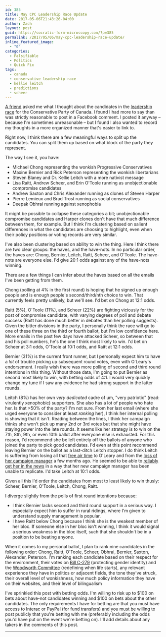```yaml
---
id: 385
title: May CPC Leadership Race Update
date: 2017-05-06T21:43:26-04:00
author: Zach
layout: post
guid: https://socratic-form-microscopy.com/?p=385
permalink: /2017/05/06/may-cpc-leadership-race-update/
inline_featured_image:
  - "0"
categories:
  - Falsifiable
  - Politics
  - Quick Fix
tags:
  - canada
  - conservative leadership race
  - kellie leitch
  - predictions
  - scheer
---
```


<a href="https://medium.com/@seanaubin">A friend</a> asked me what I thought about the candidates in the <a href="https://en.wikipedia.org/wiki/Conservative_Party_of_Canada_leadership_election,_2017#Opinion_polling">leadership race</a> for the Conservative Party of Canada. I found I had more to say than was strictly reasonable to post in a Facebook comment. I posted it anyway – because I'm sometimes unreasonable – but I found I also wanted to record my thoughts in a more organized manner that's easier to link to.

Right now, I think there are a few meaningful ways to split up the candidates. You can split them up based on what block of the party they represent.

The way I see it, you have:

<ul>
 	<li>Michael Chong representing the wonkish Progressive Conservatives</li>
 	<li>Maxine Bernier and Rick Peterson representing the wonkish libertarians</li>
 	<li>Steven Blaney and Dr. Kellie Leitch with a more nativist message</li>
 	<li>Lisa Raitt, Andrew Scheer, and Erin O'Toole running as unobjectionable compromise candidates</li>
 	<li>Andrew Saxton and Chris Alexander running as clones of Steven Harper</li>
 	<li>Pierre Lemieux and Brad Trost running as social conservatives</li>
 	<li>Deepak Obhrai running against xenophobia</li>
</ul>
It might be possible to collapse these categories a bit; unobjectionable compromise candidates and Harper clones don't have that much difference between them, for example. But I think I'm clustering based on salient differences in what the candidates are choosing to highlight, even when their policy positions or voting records are very similar.

I've also been clustering based on ability to win the thing. Here I think there are two clear groups: the haves, and the have-nots. In no particular order, the haves are: Chong, Bernier, Leitch, Raitt, Scheer, and O'Toole. The have-nots are everyone else. I'd give 20:1 odds against any of the have-nots winning.

There are a few things I can infer about the haves based on all the emails I've been getting from them.

Chong (polling at 4% in the first round) is hoping that he signed up enough people and is enough people's second/third/nth choice to win. That currently feels pretty unlikely, but we'll see. I'd bet on Chong at 12:1 odds.

Raitt (5%), O'Toole (11%), and Scheer (22%) are fighting viciously for the post of compromise candidate, with varying degrees of poll and debate success (Raitt has done much better in debates than her polling suggests). Given the bitter divisions in the party, I personally think the race will go to one of these three on the third or fourth ballot, but I'm low confidence here. More emails in the past few days have attacked Scheer, so between that and his poll numbers, he's the one I think most likely to win. I'd bet on Scheer at 3:1 odds, O'Toole at 10:1 odds, and Raitt at 12:1 odds.

Bernier (31%) is the current front runner, but I personally expect him to have a <em>lot</em> of trouble picking up subsequent round votes, even with O'Leary's endorsement. I really wish there was more polling of second and third round intentions in this thing. Without those data, I'm going to put Bernier as second most likely to win, with betting odds of 4:1. I would very quickly change my tune if I saw any evidence he had strong support in the latter rounds.

Leitch (8%) has her own <em>very dedicated</em> cadre of um, "very patriotic" (read: virulently xenophobic) supporters. She also has a lot of people who hate her. Is that &gt;50% of the party? I'm not sure. From her last email (where she urged everyone to consider at least <em>ranking</em> her), I think her internal polling is showing that it isn't. Reading between the lines, I think her campaign thinks she won't pick up many 2nd or 3rd votes but that she might have staying power into the late rounds. It seems like her strategy is to win on the 7th, 8th, 9th, or even 10th ballot after everyone else is exhausted. For this reason, I'd recommend she be left entirely off the ballots of anyone who joined the party to pick good candidates. I'd even at this point recommend leaving Bernier on the ballot as a last-ditch Leitch stopper. I do think Leitch is suffering from losing all that <a href="https://socratic-form-microscopy.com/2016/11/22/why-i-dont-want-kellie-leitch-to-lead-the-conservative-party-and-how-to-stop-her/">free air time</a> to O'Leary and from the <a href="http://news.nationalpost.com/news/canada/canadian-politics/kellie-leitchs-campaign-manager-and-mastermind-behind-her-canadian-values-campaign-resigns">loss of her campaign manager</a> a few months ago. He seemed to be able to <a href="https://socratic-form-microscopy.com/2017/01/20/nick-kouvalis-is-full-of-shit/">reliably get her in the news</a> in a way that her new campaign manager has been unable to replicate. I'd take Leitch at 10:1 odds.

Given all this I'd order the candidates from most to least likely to win thusly: Scheer, Bernier, O'Toole, Leitch, Chong, Raitt.

I diverge slightly from the polls of first round intentions because:

<ul>
 	<li>I think Bernier lacks second and third round support in a serious way. I especially expect him to suffer in rural ridings, where I'm given to understand supply management is popular.</li>
 	<li>I have Raitt below Chong because I think she is the weakest member of her bloc. If someone else in her bloc isn't winning, I think it would signal a serious weakness in the bloc itself, such that she shouldn't be in a position to be beating anyone.</li>
</ul>
When it comes to my personal ballot, I plan to rank nine candidates in the following order: Chong, Raitt, O'Toole, Scheer, Obhrai, Bernier, Saxton, Alexander, Peterson. I'm ranking each candidate based on their respect for the environment, their votes on <a href="http://www.parl.gc.ca/HouseChamberBusiness/ChamberVoteDetail.aspx?FltrParl=41&amp;FltrSes=1&amp;Vote=645&amp;Language=E&amp;Mode=1">Bill C-279</a> (protecting gender identity) and the <a href="http://www.parl.gc.ca/HouseChamberBusiness/ChamberVoteDetail.aspx?Language=E&amp;Mode=1&amp;Parl=42&amp;Ses=1&amp;FltrParl=41&amp;FltrSes=1&amp;Vote=466">Woodworth Committee</a> (redefining when life starts), any relevant experience they have in politics or adjacent fields, the tone they've struck, their overall level of wonkishness, how much policy information they have on their websites, and their level of bilingualism

I've sprinkled this post with betting odds. I'm willing to risk up to $100 on bets about have-not candidates winning and $100 on bets about the other candidates. The only requirements I have for betting are that you must have access to Interac or PayPal (for fund transfers) and you must be willing to post publicly that you're betting with me (preferably including the odds you'd have put on the event we're betting on). I'll add details about any takers in the comments of this post.

<hr class="post-end" />
